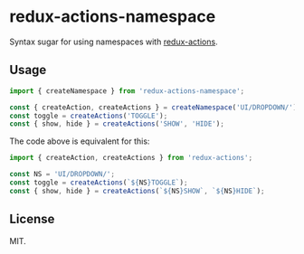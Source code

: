 # redux-actions-namespace

Syntax sugar for using namespaces with [redux-actions](https://github.com/acdlite/redux-actions).

## Usage

```js
import { createNamespace } from 'redux-actions-namespace';

const { createAction, createActions } = createNamespace('UI/DROPDOWN/');
const toggle = createActions('TOGGLE');
const { show, hide } = createActions('SHOW', 'HIDE');
```

The code above is equivalent for this:

```js
import { createAction, createActions } from 'redux-actions';

const NS = 'UI/DROPDOWN/';
const toggle = createActions(`${NS}TOGGLE`);
const { show, hide } = createActions(`${NS}SHOW`, `${NS}HIDE`);
```

## License

MIT.
